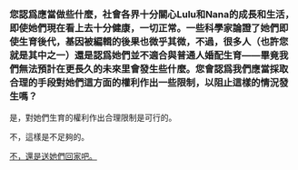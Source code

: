 ### 您認爲應當做些什麼，社會各界十分關心Lulu和Nana的成長和生活，即使她們現在看上去十分健康，一切正常。一些科學家論證了她們即使生育後代，基因被編輯的後果也微乎其微，不過，很多人（也許您就是其中之一）還是認爲她們並不適合與普通人婚配生育——畢竟我們無法預計在更長久的未來里會發生些什麼。您會認爲我們應當採取合理的手段對她們這方面的權利作出一些限制，以阻止這樣的情況發生嗎？

是，對她們生育的權利作出合理限制是可行的。

不，這樣是不足夠的。

[不，還是送她們回家吧。](branch1.md)
